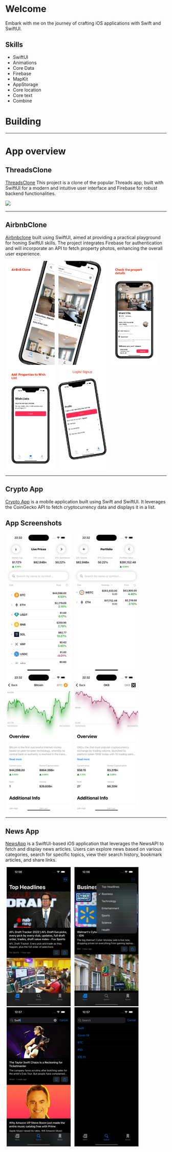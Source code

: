 # Welcome
Embark with me on the journey of crafting iOS applications with Swift and SwiftUI.</div>

## Skills
- SwiftUI
- Animations 
- Core Data
- Firebase
- MapKit
- AppStorage
- Core location
- Core text
- Combine
# Building
<hr> 

# App overview

## ThreadsClone
<a href="https://github.com/Huss3n/ThreadsClone"> ThreadsClone</a> This project is a clone of the popular Threads app, built with SwiftUI for a modern and intuitive user interface and Firebase for robust backend functionalities.

<p>
   <img src="https://github.com/Huss3n/ThreadsClone/blob/main/screenshots/appScreen.png"/>
</p>
<hr>

## AirbnbClone
<a href="https://github.com/Huss3n/AirbnbSwiftUI">Airbnbclone</a> built using SwiftUI, aimed at providing a practical playground for honing SwiftUI skills. The project integrates Firebase for authentication and will incorporate an API to fetch property photos, enhancing the overall user experience.

<p>
   <img src="https://github.com/Huss3n/AirbnbSwiftUI/blob/main/screenshots/home.png", width="150" hspace="4"/>
   <img src="https://github.com/Huss3n/AirbnbSwiftUI/blob/main/screenshots/homee.png", width="150" hspace="4"/>
   <img src="https://github.com/Huss3n/AirbnbSwiftUI/blob/main/screenshots/details.png", width="150" hspace="4"/>
   <img src="https://github.com/Huss3n/AirbnbSwiftUI/blob/main/screenshots/wishlist.png", width="150" hspace="4"/>
   <img src="https://github.com/Huss3n/AirbnbSwiftUI/blob/main/screenshots/profile.png", width="150" hspace="4"/>
</p>

<hr>

## Crypto App
<a href="https://github.com/Huss3n/CryptoSwiftUI"> Crypto App</a> is a mobile application built using Swift and SwiftUI. It leverages the CoinGecko API to fetch cryptocurrency data and displays it in a list.

## App Screenshots
<p>
   <img src="https://github.com/Huss3n/CryptoSwiftUI/blob/main/Screenshots/homescreen.png", width="200" hspace="4"/>
   <img src="https://github.com/Huss3n/CryptoSwiftUI/blob/main/Screenshots/portfolioscreen.png", width="200" hspace="4"/>
   <img src="https://github.com/Huss3n/CryptoSwiftUI/blob/main/Screenshots/detailsUp.png", width="200" hspace="4"/>
   <img src="https://github.com/Huss3n/CryptoSwiftUI/blob/main/Screenshots/detailsDown.png", width="200" hspace="4"/>
</p>

<hr>

## News App
<a href="https://github.com/Huss3n/NewsAppSwiftAppSwiftUI">NewsApp</a> is a SwiftUI-based iOS application that leverages the NewsAPI to fetch and display news articles. Users can explore news based on various categories, search for specific topics, view their search history, bookmark articles, and share links.

<p>
  <img src="https://github.com/Huss3n/NewsAppSwiftAppSwiftUI/blob/main/NewsAppSwiftUI/scrnShots/home.png", width="200" hspace="4"/>
   <img src="https://github.com/Huss3n/NewsAppSwiftAppSwiftUI/blob/main/NewsAppSwiftUI/scrnShots/categories.png", width="200" hspace="4"/>
   <img src="https://github.com/Huss3n/NewsAppSwiftAppSwiftUI/blob/main/NewsAppSwiftUI/scrnShots/results.png", width="200" hspace="4"/>
   <img src="https://github.com/Huss3n/NewsAppSwiftAppSwiftUI/blob/main/NewsAppSwiftUI/scrnShots/search.png", width="200" hspace="4"/>
</p>
